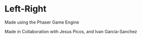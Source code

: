 # Left-Right

Made using the Phaser Game Engine

Made in Collaboration with Jesus Picos, and Ivan Garcia-Sanchez
